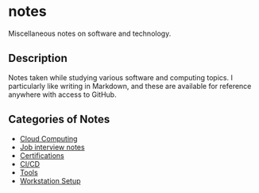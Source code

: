 # notes

Miscellaneous notes on software and technology.

## Description

Notes taken while studying various software and computing topics. I particularly like writing in Markdown, and these are available for reference anywhere with access to GitHub.

## Categories of Notes

* [Cloud Computing](cloud/README.md)
* [Job interview notes](interviews/README.md)
* [Certifications](certs/README.md)
* [CI/CD](ci-cd/README.md)
* [Tools](tools/README.md)
* [Workstation Setup](workstation-setup/README.md)
